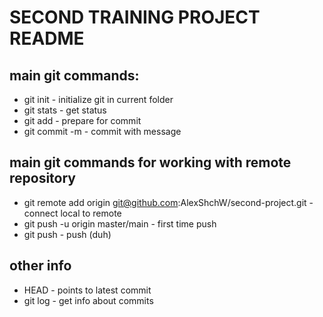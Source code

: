 # SECOND TRAINING PROJECT README

## main git commands:
* git init - initialize git in current folder 
* git stats - get status 
* git add - prepare for commit
* git commit -m - commit with message 

## main git commands for working with remote repository
* git remote add origin git@github.com:AlexShchW/second-project.git - connect local to remote
* git push -u origin master/main - first time push 
* git push - push (duh)


## other info 
* HEAD - points to latest commit 
* git log - get info about commits 